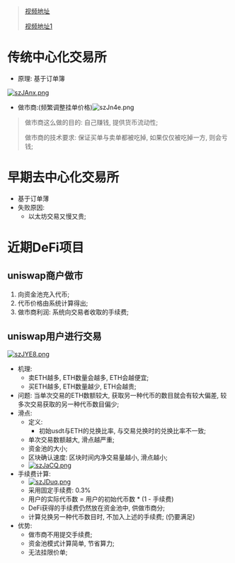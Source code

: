 > [视频地址](https://www.bilibili.com/video/av372447227)
>
> [视频地址1](https://www.bilibili.com/video/BV1ja4y1a7FQ)



# 传统中心化交易所

* 原理: 基于订单簿

[![szJAnx.png](https://s3.ax1x.com/2021/01/27/szJAnx.png)](https://imgchr.com/i/szJAnx)

* 做市商:(频繁调整挂单价格)![szJn4e.png](https://s3.ax1x.com/2021/01/27/szJn4e.png)

> 做市商这么做的目的: 自己赚钱, 提供货币流动性;
>
> 做市商的技术要求: 保证买单与卖单都被吃掉, 如果仅仅被吃掉一方, 则会亏钱;



# 早期去中心化交易所

* 基于订单薄
* 失败原因:
  * 以太坊交易又慢又贵;



# 近期DeFi项目

## uniswap商户做市

1. 向资金池充入代币;
2. 代币价格由系统计算得出;
3. 做市商利润: 系统向交易者收取的手续费;

## uniswap用户进行交易

[![szJYE8.png](https://s3.ax1x.com/2021/01/27/szJYE8.png)](https://imgchr.com/i/szJYE8)

* 机理:
  * 卖ETH越多, ETH数量会越多, ETH会越便宜;
  * 买ETH越多, ETH数量越少, ETH会越贵;
* 问题: 当单次交易的ETH数额较大, 获取另一种代币的数目就会有较大偏差, 较多次交易获取的另一种代币数目偏少;
* 滑点:
  * 定义: 
    * 初始usdt与ETH的兑换比率, 与交易兑换时的兑换比率不一致;
  * 单次交易数额越大, 滑点越严重; 
  * 资金池的大小;
  * 区块确认速度: 区块时间内净交易量越小, 滑点越小;
  * [![szJaCQ.png](https://s3.ax1x.com/2021/01/27/szJaCQ.png)](https://imgchr.com/i/szJaCQ)
* 手续费计算:
  * [![szJDuq.png](https://s3.ax1x.com/2021/01/27/szJDuq.png)](https://imgchr.com/i/szJDuq)
  * 采用固定手续费: 0.3%
  * 用户的实际代币数 = 用户的初始代币数 * (1 - 手续费)
  * DeFi获得的手续费仍然放在资金池中, 供做市商分;
  * 计算兑换另一种代币数目时, 不加入上述的手续费; (仍要满足)
* 优势:
  * 做市商不用提交手续费;
  * 资金池模式计算简单, 节省算力;
  * 无法挂限价单;